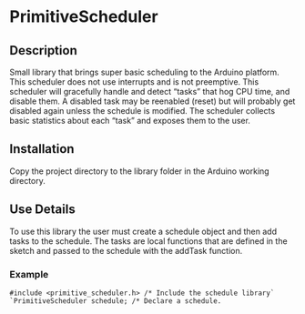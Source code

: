 # PrimitiveScheduler
## Description

Small library that brings super basic scheduling to the Arduino platform. This scheduler does not use interrupts and is not preemptive. This scheduler will gracefully handle and detect “tasks” that hog CPU time, and disable them. A disabled task may be reenabled (reset) but will probably get disabled again unless the schedule is modified. The scheduler collects basic statistics about each “task” and exposes them to the user.

## Installation

Copy the project directory to the library folder in the Arduino working directory.

## Use Details

To use this library the user must create a schedule object and then add tasks to the schedule. The tasks are local functions that are defined in the sketch and passed to the schedule with the addTask function.

### Example

``#include <primitive_scheduler.h> /* Include the schedule library`  
 `PrimitiveScheduler schedule; /* Declare a schedule.``  



